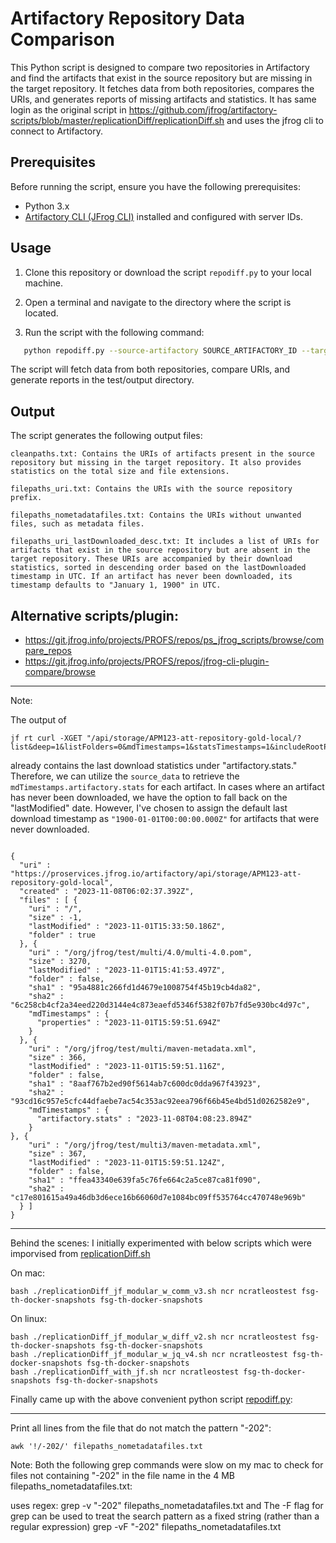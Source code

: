 # Artifactory Repository Data Comparison

This Python script is designed to compare two repositories in Artifactory and find the artifacts that exist in the source repository but are missing in the target repository. It fetches data from both repositories, compares the URIs, and generates reports of missing artifacts and statistics.
It has same login as the original script in 
https://github.com/jfrog/artifactory-scripts/blob/master/replicationDiff/replicationDiff.sh
and uses the jfrog cli to connect to Artifactory.

## Prerequisites

Before running the script, ensure you have the following prerequisites:

- Python 3.x
- [Artifactory CLI (JFrog CLI)](https://www.jfrog.com/confluence/display/JFROG/JFrog+CLI) installed and configured with server IDs.

## Usage

1. Clone this repository or download the script `repodiff.py` to your local machine.

2. Open a terminal and navigate to the directory where the script is located.

3. Run the script with the following command:

```bash
   python repodiff.py --source-artifactory SOURCE_ARTIFACTORY_ID --target-artifactory TARGET_ARTIFACTORY_ID --source-repo SOURCE_REPOSITORY_NAME --target-repo TARGET_REPOSITORY_NAME
```

The script will fetch data from both repositories, compare URIs, and generate reports in the test/output directory.

## Output

The script generates the following output files:
```
cleanpaths.txt: Contains the URIs of artifacts present in the source repository but missing in the target repository. It also provides statistics on the total size and file extensions.

filepaths_uri.txt: Contains the URIs with the source repository prefix.

filepaths_nometadatafiles.txt: Contains the URIs without unwanted files, such as metadata files.

filepaths_uri_lastDownloaded_desc.txt: It includes a list of URIs for artifacts that exist in the source repository but are absent in the target repository. These URIs are accompanied by their download statistics, sorted in descending order based on the lastDownloaded timestamp in UTC. If an artifact has never been downloaded, its timestamp defaults to "January 1, 1900" in UTC.

```

## Alternative scripts/plugin:
- https://git.jfrog.info/projects/PROFS/repos/ps_jfrog_scripts/browse/compare_repos
- https://git.jfrog.info/projects/PROFS/repos/jfrog-cli-plugin-compare/browse

---
Note:

The output of
```text
jf rt curl -XGET "/api/storage/APM123-att-repository-gold-local/?list&deep=1&listFolders=0&mdTimestamps=1&statsTimestamps=1&includeRootPath=1"
```
already contains the last download statistics under "artifactory.stats." Therefore, we can utilize the `source_data` to retrieve the `mdTimestamps.artifactory.stats` for each artifact. In cases where an artifact has never been downloaded, we have the option to fall back on the "lastModified" date. However, I've chosen to assign the default last download timestamp as `"1900-01-01T00:00:00.000Z"` for artifacts that were never downloaded.
```text

{
  "uri" : "https://proservices.jfrog.io/artifactory/api/storage/APM123-att-repository-gold-local",
  "created" : "2023-11-08T06:02:37.392Z",
  "files" : [ {
    "uri" : "/",
    "size" : -1,
    "lastModified" : "2023-11-01T15:33:50.186Z",
    "folder" : true
  }, {
    "uri" : "/org/jfrog/test/multi/4.0/multi-4.0.pom",
    "size" : 3270,
    "lastModified" : "2023-11-01T15:41:53.497Z",
    "folder" : false,
    "sha1" : "95a4881c266fd1d4679e1008754f45b19cb4da82",
    "sha2" : "6c258cb4cf2a34eed220d3144e4c873eaefd5346f5382f07b7fd5e930bc4d97c",
    "mdTimestamps" : {
      "properties" : "2023-11-01T15:59:51.694Z"
    }
  }, {
    "uri" : "/org/jfrog/test/multi/maven-metadata.xml",
    "size" : 366,
    "lastModified" : "2023-11-01T15:59:51.116Z",
    "folder" : false,
    "sha1" : "8aaf767b2ed90f5614ab7c600dc0dda967f43923",
    "sha2" : "93cd16c957e5cfc44dfaebe7ac54c353ac92eea796f66b45e4bd51d0262582e9",
    "mdTimestamps" : {
      "artifactory.stats" : "2023-11-08T04:08:23.894Z"
    }
}, {
    "uri" : "/org/jfrog/test/multi3/maven-metadata.xml",
    "size" : 367,
    "lastModified" : "2023-11-01T15:59:51.124Z",
    "folder" : false,
    "sha1" : "ffea43340e639fa5c76fe664c2a5ce87ca81f090",
    "sha2" : "c17e801615a49a46db3d6ece16b66060d7e1084bc09ff535764cc470748e969b"
  } ]
}
```
---
Behind the scenes:
I initially experimented with below scripts  which were imporvised from 
[replicationDiff.sh](https://github.com/jfrog/artifactory-scripts/blob/master/replicationDiff/replicationDiff.sh) 

On mac:
```
bash ./replicationDiff_jf_modular_w_comm_v3.sh ncr ncratleostest fsg-th-docker-snapshots fsg-th-docker-snapshots
```

On linux:
```
bash ./replicationDiff_jf_modular_w_diff_v2.sh ncr ncratleostest fsg-th-docker-snapshots fsg-th-docker-snapshots
bash ./replicationDiff_jf_modular_w_jq_v4.sh ncr ncratleostest fsg-th-docker-snapshots fsg-th-docker-snapshots
bash ./replicationDiff_with_jf.sh ncr ncratleostest fsg-th-docker-snapshots fsg-th-docker-snapshots
```


Finally came up with the above  convenient python script [repodiff.py](repodiff.py):

---

Print all lines from the file that do not match the pattern "-202":
```
awk '!/-202/' filepaths_nometadatafiles.txt
```
Note:
Both the following grep commands were slow on my mac to check for files not containing "-202" in the file name in the 4 MB filepaths_nometadatafiles.txt:

uses regex:
grep -v "-202" filepaths_nometadatafiles.txt
and
The -F flag for grep can be used to treat the search pattern as a fixed string (rather than a regular expression)
grep -vF "-202" filepaths_nometadatafiles.txt